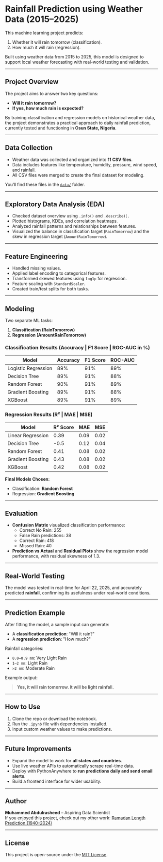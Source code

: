 # Rainfall Prediction using Weather Data (2015–2025)

This machine learning project predicts:
1. Whether it will rain tomorrow (classification).
2. How much it will rain (regression).

Built using weather data from 2015 to 2025, this model is designed to support local weather forecasting with real-world testing and validation.

---

## Project Overview

The project aims to answer two key questions:
- **Will it rain tomorrow?**
- **If yes, how much rain is expected?**

By training classification and regression models on historical weather data, the project demonstrates a practical approach to daily rainfall prediction, currently tested and functioning in **Osun State, Nigeria**.

---

## Data Collection

- Weather data was collected and organized into **11 CSV files**.
- Data includes features like temperature, humidity, pressure, wind speed, and rainfall.
- All CSV files were merged to create the final dataset for modeling.

You’ll find these files in the [`data/`](./data) folder.

---

## Exploratory Data Analysis (EDA)

- Checked dataset overview using `.info()` and `.describe()`.
- Plotted histograms, KDEs, and correlation heatmaps.
- Analyzed rainfall patterns and relationships between features.
- Visualized the balance in classification target (`RainTomorrow`) and the skew in regression target (`AmountRainTomorrow`).

---

## Feature Engineering

- Handled missing values.
- Applied label encoding to categorical features.
- Transformed skewed features using `log1p` for regression.
- Feature scaling with `StandardScaler`.
- Created train/test splits for both tasks.

---

## Modeling

Two separate ML tasks:
1. **Classification (RainTomorrow)**  
2. **Regression (AmountRainTomorrow)**

### Classification Results (Accuracy | F1 Score | ROC-AUC in %)

| Model               | Accuracy | F1 Score | ROC-AUC |
|--------------------|----------|----------|---------|
| Logistic Regression| 89%      | 91%      | 89%     |
| Decision Tree      | 89%      | 91%      | 88%     |
| Random Forest      | 90%      | 91%      | 89%     |
| Gradient Boosting  | 89%      | 91%      | 88%     |
| XGBoost            | 89%      | 91%      | 89%     |

### Regression Results (R² | MAE | MSE)

| Model               | R² Score | MAE  | MSE  |
|--------------------|----------|------|------|
| Linear Regression  | 0.39     | 0.09 | 0.02 |
| Decision Tree      | -0.5     | 0.12 | 0.04 |
| Random Forest      | 0.41     | 0.08 | 0.02 |
| Gradient Boosting  | 0.43     | 0.08 | 0.02 |
| XGBoost            | 0.42     | 0.08 | 0.02 |

**Final Models Chosen:**
- Classification: **Random Forest**
- Regression: **Gradient Boosting**

---

## Evaluation

- **Confusion Matrix** visualized classification performance:
  - Correct No Rain: 255
  - False Rain predictions: 38
  - Correct Rain: 418
  - Missed Rain: 40
- **Prediction vs Actual** and **Residual Plots** show the regression model performance, with residual skewness of 1.3.

---

## Real-World Testing

The model was tested in real-time for April 22, 2025, and accurately predicted **rainfall**, confirming its usefulness under real-world conditions.

---

## Prediction Example

After fitting the model, a sample input can generate:
- A **classification prediction**: "Will it rain?"
- A **regression prediction**: "How much?"

Rainfall categories:
- `0.0–0.9 mm`: Very Light Rain
- `1–2 mm`: Light Rain
- `>2 mm`: Moderate Rain

Example output:
> **Yes, it will rain tomorrow. It will be light rainfall.**

---

## How to Use

1. Clone the repo or download the notebook.
2. Run the `.ipynb` file with dependencies installed.
3. Input custom weather values to make predictions.

---

## Future Improvements

- Expand the model to work for **all states and countries**.
- Use live weather APIs to automatically scrape real-time data.
- Deploy with PythonAnywhere to **run predictions daily and send email alerts**.
- Build a frontend interface for wider usability.

---

## Author

**Muhammed Abdulrasheed** – Aspiring Data Scientist  
If you enjoyed this project, check out my other work: [Ramadan Length Prediction (1940–2024)](add-link-here)

---

## License

This project is open-source under the [MIT License](LICENSE).
